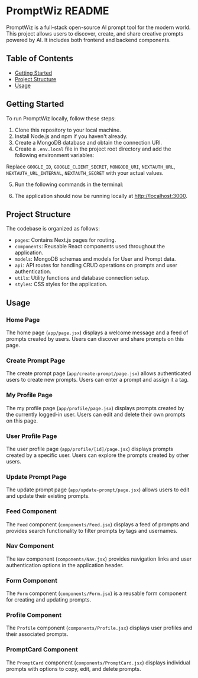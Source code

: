 # PromptWiz README

PromptWiz is a full-stack open-source AI prompt tool for the modern world. This project allows users to discover, create, and share creative prompts powered by AI. It includes both frontend and backend components.

## Table of Contents

- [Getting Started](#getting-started)
- [Project Structure](#project-structure)
- [Usage](#usage)

## Getting Started

To run PromptWiz locally, follow these steps:

1. Clone this repository to your local machine.
2. Install Node.js and npm if you haven't already.
3. Create a MongoDB database and obtain the connection URI.
4. Create a `.env.local` file in the project root directory and add the following environment variables:

Replace `GOOGLE_ID`,
`GOOGLE_CLIENT_SECRET`,
`MONGODB_URI`,
`NEXTAUTH_URL`,
`NEXTAUTH_URL_INTERNAL`,
`NEXTAUTH_SECRET` with your actual values.

5. Run the following commands in the terminal:

6. The application should now be running locally at [http://localhost:3000](http://localhost:3000).

## Project Structure

The codebase is organized as follows:

- `pages`: Contains Next.js pages for routing.
- `components`: Reusable React components used throughout the application.
- `models`: MongoDB schemas and models for User and Prompt data.
- `api`: API routes for handling CRUD operations on prompts and user authentication.
- `utils`: Utility functions and database connection setup.
- `styles`: CSS styles for the application.

## Usage

### Home Page

The home page (`app/page.jsx`) displays a welcome message and a feed of prompts created by users. Users can discover and share prompts on this page.

### Create Prompt Page

The create prompt page (`app/create-prompt/page.jsx`) allows authenticated users to create new prompts. Users can enter a prompt and assign it a tag.

### My Profile Page

The my profile page (`app/profile/page.jsx`) displays prompts created by the currently logged-in user. Users can edit and delete their own prompts on this page.

### User Profile Page

The user profile page (`app/profile/[id]/page.jsx`) displays prompts created by a specific user. Users can explore the prompts created by other users.

### Update Prompt Page

The update prompt page (`app/update-prompt/page.jsx`) allows users to edit and update their existing prompts.

### Feed Component

The `Feed` component (`components/Feed.jsx`) displays a feed of prompts and provides search functionality to filter prompts by tags and usernames.

### Nav Component

The `Nav` component (`components/Nav.jsx`) provides navigation links and user authentication options in the application header.

### Form Component

The `Form` component (`components/Form.jsx`) is a reusable form component for creating and updating prompts.

### Profile Component

The `Profile` component (`components/Profile.jsx`) displays user profiles and their associated prompts.

### PromptCard Component

The `PromptCard` component (`components/PromptCard.jsx`) displays individual prompts with options to copy, edit, and delete prompts.
